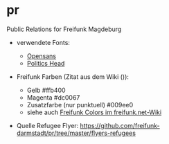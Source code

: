 # pr

Public Relations for Freifunk Magdeburg

* verwendete Fonts: 
  * [Opensans](http://www.opensans.com/)
  * [Politics Head](http://wiki.piratenpartei.de/Datei:PoliticsHeadv1_9.zip)
* Freifunk Farben (Zitat aus dem Wiki ()): 
  * Gelb #ffb400
  * Magenta #dc0067
  * Zusatzfarbe (nur punktuell) #009ee0
  * siehe auch [Freifunk Colors im freifunk.net-Wiki](https://wiki.freifunk.net/Freifunk-Styles)


* Quelle Refugee Flyer: https://github.com/freifunk-darmstadt/pr/tree/master/flyers-refugees
